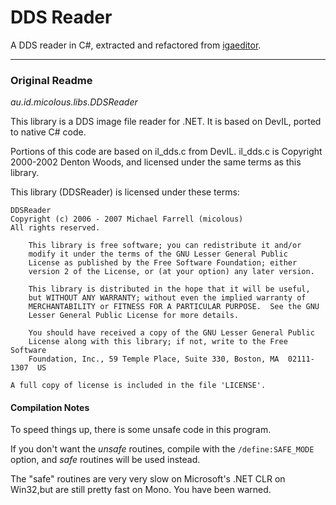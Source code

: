 # DDS Reader
A DDS reader in C#, extracted and refactored from [igaeditor](https://github.com/micolous/igaeditor).

----
### Original Readme

*au.id.micolous.libs.DDSReader*

This library is a DDS image file reader for .NET.  It is based on DevIL, ported to native C# code.

Portions of this code are based on il_dds.c from DevIL. il_dds.c is Copyright 2000-2002 Denton Woods, and licensed under the same terms as this library.

This library (DDSReader) is licensed under these terms:

    DDSReader
    Copyright (c) 2006 - 2007 Michael Farrell (micolous)
    All rights reserved.

        This library is free software; you can redistribute it and/or
        modify it under the terms of the GNU Lesser General Public
        License as published by the Free Software Foundation; either
        version 2 of the License, or (at your option) any later version.

        This library is distributed in the hope that it will be useful,
        but WITHOUT ANY WARRANTY; without even the implied warranty of
        MERCHANTABILITY or FITNESS FOR A PARTICULAR PURPOSE.  See the GNU
        Lesser General Public License for more details.

        You should have received a copy of the GNU Lesser General Public
        License along with this library; if not, write to the Free Software
        Foundation, Inc., 59 Temple Place, Suite 330, Boston, MA  02111-1307  US

    A full copy of license is included in the file 'LICENSE'.


#### Compilation Notes

To speed things up, there is some unsafe code in this program.

If you don't want the *unsafe* routines, compile with the `/define:SAFE_MODE` option, and *safe* routines will be used instead.  

The "safe" routines are very very slow on Microsoft's .NET CLR on Win32,but are still pretty fast on Mono. You have been warned.
